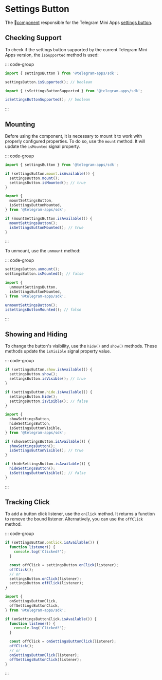 # Settings Button

The 💠[component](../scopes.md) responsible for the Telegram Mini
Apps [settings button](../../../../platform/settings-button.md).

## Checking Support

To check if the settings button supported by the current Telegram Mini Apps version, the
`isSupported` method is used:

::: code-group

```ts [Variable]
import { settingsButton } from '@telegram-apps/sdk';

settingsButton.isSupported(); // boolean
```

```ts [Functions]
import { isSettingsButtonSupported } from '@telegram-apps/sdk';

isSettingsButtonSupported(); // boolean
```

:::

## Mounting

Before using the component, it is necessary to mount it to work with properly configured properties.
To do so, use the `mount` method. It will update the `isMounted` signal property.

::: code-group

```ts [Variable]
import { settingsButton } from '@telegram-apps/sdk';

if (settingsButton.mount.isAvailable()) {
  settingsButton.mount();
  settingsButton.isMounted(); // true
}
```

```ts [Functions]
import {
  mountSettingsButton,
  isSettingsButtonMounted,
} from '@telegram-apps/sdk';

if (mountSettingsButton.isAvailable()) {
  mountSettingsButton();
  isSettingsButtonMounted(); // true
}
```

:::

To unmount, use the `unmount` method:

::: code-group

```ts [Variable]
settingsButton.unmount();
settingsButton.isMounted(); // false
```

```ts [Functions]
import { 
  unmountSettingsButton,
  isSettingsButtonMounted,
} from '@telegram-apps/sdk';

unmountSettingsButton();
isSettingsButtonMounted(); // false
```

:::

## Showing and Hiding

To change the button's visibility, use the `hide()` and `show()` methods. These methods update
the `isVisible` signal property value.

::: code-group

```ts [Variable]
if (settingsButton.show.isAvailable()) {
  settingsButton.show();
  settingsButton.isVisible(); // true
}

if (settingsButton.hide.isAvailable()) {
  settingsButton.hide();
  settingsButton.isVisible(); // false
}
```

```ts [Functions]
import {
  showSettingsButton,
  hideSettingsButton,
  isSettingsButtonVisible,
} from '@telegram-apps/sdk';

if (showSettingsButton.isAvailable()) {
  showSettingsButton();
  isSettingsButtonVisible(); // true
}

if (hideSettingsButton.isAvailable()) {
  hideSettingsButton();
  isSettingsButtonVisible(); // false
}
```

:::

## Tracking Click

To add a button click listener, use the `onClick` method. It returns a function to remove the bound
listener. Alternatively, you can use the `offClick` method.

::: code-group

```ts [Variable]
if (settingsButton.onClick.isAvailable()) {
  function listener() {
    console.log('Clicked!');
  }

  const offClick = settingsButton.onClick(listener);
  offClick();
  // or
  settingsButton.onClick(listener);
  settingsButton.offClick(listener);
}
```

```ts [Functions]
import {
  onSettingsButtonClick,
  offSettingsButtonClick,
} from '@telegram-apps/sdk';

if (onSettingsButtonClick.isAvailable()) {
  function listener() {
    console.log('Clicked!');
  }

  const offClick = onSettingsButtonClick(listener);
  offClick();
  // or
  onSettingsButtonClick(listener);
  offSettingsButtonClick(listener);
}
```

:::
